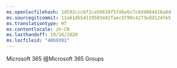 ```yaml
---
ms.openlocfilehash: 1d592cccbf2ca56626f5fd6e6c7c8d4064416a0d
ms.sourcegitcommit: 11a61db54119503e82faec5f99c4273e8d1247e5
ms.translationtype: HT
ms.contentlocale: zh-CN
ms.lasthandoff: 10/16/2020
ms.locfileid: "4069301"
---
```

<span data-ttu-id="438ab-101">Microsoft 365 组</span><span class="sxs-lookup"><span data-stu-id="438ab-101">Microsoft 365 Groups</span></span>